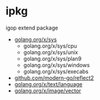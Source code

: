 # ipkg

igop extend package

- [golang.org/x/sys](https://github.com/golang/sys)
  - golang.org/x/sys/cpu
  - golang.org/x/sys/unix
  - golang.org/x/sys/plan9
  - golang.org/x/sys/windows
  - golang.org/x/sys/execabs
- [github.com/modern-go/reflect2](https://github.com/modern-go/reflect2)
- [golang.org/x/text/language](https://github.com/golang/text)
- [golang.org/x/image/vector](https://github.com/golang/image/vector)
